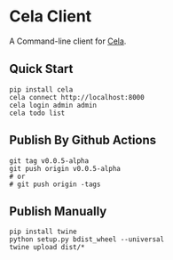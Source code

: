# Cela Client

A Command-line client for [Cela](https://github.com/celaraze/cela.git).

## Quick Start

```shell
pip install cela
cela connect http://localhost:8000
cela login admin admin
cela todo list
```

## Publish By Github Actions

```shell
git tag v0.0.5-alpha
git push origin v0.0.5-alpha
# or
# git push origin -tags
```

## Publish Manually

```shell
pip install twine
python setup.py bdist_wheel --universal
twine upload dist/*
```